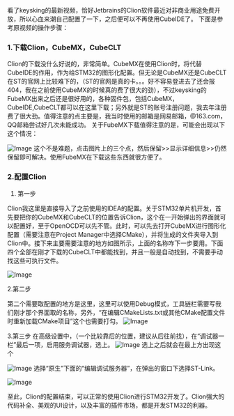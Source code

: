 看了keysking的最新视频，恰好Jetbrains的Clion软件最近对非商业用途免费开放，所以心血来潮自己配置了一下，之后便可以不再使用CubeIDE了。
下面是参考原视频的操作步骤：
### 1.下载Clion，CubeMX，CubeCLT
Clion的下载没什么好说的，非常简单。CubeMX在使用Clion时，将代替CubeIDE的作用，作为给STM32的图形化配置。但无论是CubeMX还是CubeCLT在ST的官网上比较难下的，（ST的官网是真的卡。。。好不容易登进去了还会报404，我在之前使用CubeMX的时候真的费了很大的劲），不过keysking的FubeMX出来之后还是很好用的，各种固件包，包括CubeMX，CubeIDE,CubeCLT都可以在这里下载；另外就是ST的账号注册问题，我去年注册费了很大劲。值得注意的点主要是，我当时使用的邮箱是网易邮箱，@163.com，QQ邮箱尝试好几次未能成功。
       关于FubeMX下载值得注意的是，可能会出现以下这个情况：

![Image](https://github.com/user-attachments/assets/19f3f1d4-4501-44ee-b0e6-e2e5d2251416)
这个不是难题，点击图片上的三个点，然后保留>>显示详细信息>>仍然保留即可解决。使用FubeMX在下载这些东西就很方便了。
### 2.配置Clion

1. 第一步

Clion我这里是直接导入了之前使用的IDEA的配置。关于STM32单片机开发，首先要把你的CubeMX和CubeCLT的位置告诉Clion，这个在一开始弹出的界面就可以配置好，至于OpenOCD可以先不管。此时，可以先去打开CubeMX进行图形化配置（需要注意在Project Manager中选择CMake），并将生成的文件夹导入到Clion中。接下来主要需要注意的地方如图所示，上面的名称咋下一步要用。下面四个全部在刚才下载的CubeCLT中都能找到，并且一般是自动找到，不需要手动找这些可执行文件。

![Image](https://github.com/user-attachments/assets/3881ccad-6948-4556-a02e-8c95d6175c82)

  2.第二步

第二个需要取配置的地方是这里，这里可以使用Debug模式，工具链栏需要写我们刚才那个界面取的名称，另外，“在编辑CMakeLists.txt或其他CMake配置文件时重新加载CMake项目”这个也需要打勾。
![Image](https://github.com/user-attachments/assets/e119acff-c2a7-4780-a85e-6bcbdcb0dc1d)

3.第三步
在高级设置中，（一个比较靠后的位置，建议从后往前找），在“调试器一栏”最后一项，启用服务调试器，选上。
![Image](https://github.com/user-attachments/assets/093353e7-176b-44a6-a3fa-02c5843d88be)
选上之后就会在最上方出现这个

![Image](https://github.com/user-attachments/assets/abf92f90-9fb4-4600-a50f-01f04b397301)
选择“原生”下面的“编辑调试服务器”，在弹出的窗口下选择ST-Link。

![Image](https://github.com/user-attachments/assets/a54426f6-dbee-470f-b807-2089178ac794)


至此，Clion的配置结束，可以正常的使用Clion进行STM32开发了。Clion强大的代码补全、美观的UI设计，以及丰富的插件市场，都是开发STM32的利器。




